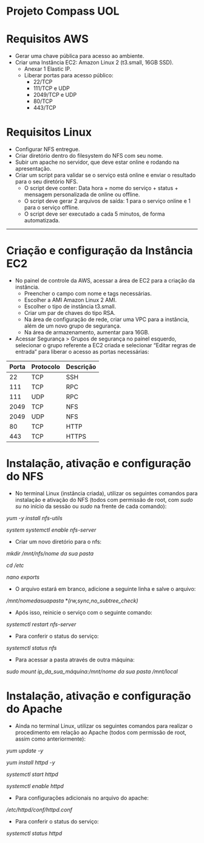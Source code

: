 # Projeto Compass UOL

# Requisitos AWS

- Gerar uma chave pública para acesso ao ambiente.
- Criar uma Instância EC2: Amazon Linux 2 (t3.small, 16GB SSD).
    - Anexar 1 Elastic IP.
    - Liberar portas para acesso público:
        - 22/TCP
        - 111/TCP e UDP
        - 2049/TCP e UDP
        - 80/TCP
        - 443/TCP

# Requisitos Linux

- Configurar NFS entregue.
- Criar diretório dentro do filesystem do NFS com seu nome.
- Subir um apache no servidor, que deve estar online e rodando na apresentação.
- Criar um script para validar se o serviço está online e enviar o resultado para o seu diretório NFS.
    - O script deve conter: Data hora + nome do serviço + status + mensagem personalizada de online ou offline.
    - O script deve gerar 2 arquivos de saída: 1 para o serviço online e 1 para o serviço offline.
    - O script deve ser executado a cada 5 minutos, de forma automatizada.


-----------------------------------------------------------------


# Criação e configuração da Instância EC2

- No painel de controle da AWS, acessar a área de EC2 para a criação da instância.
    - Preencher o campo com nome e tags necessárias.
    - Escolher a AMI Amazon Linux 2 AMI.
    - Escolher o tipo de instância t3.small.
    - Criar um par de chaves do tipo RSA.
    - Na área de configuração de rede, criar uma VPC para a instância, além de um novo grupo de segurança.
    - Na área de armazenamento, aumentar para 16GB.
- Acessar Segurança > Grupos de segurança no painel esquerdo, selecionar o grupo referente a EC2 criada e selecionar “Editar regras de entrada” para liberar o acesso as portas necessárias:

| Porta | Protocolo | Descrição |
| --- | --- | --- |
| 22 | TCP | SSH |
| 111 | TCP | RPC |
| 111 | UDP | RPC |
| 2049 | TCP | NFS |
| 2049 | UDP | NFS |
| 80 | TCP | HTTP |
| 443 | TCP | HTTPS |



# Instalação, ativação e configuração do NFS

- No terminal Linux (instância criada), utilizar os seguintes comandos para instalação e ativação do NFS (todos com permissão de root, com *sudo su* no início da sessão ou *sudo* na frente de cada comando):

*yum -y install nfs-utils*

*system systemctl enable nfs-server*

- Criar um novo diretório para o nfs:

*mkdir /mnt/nfs/nome da sua pasta*

*cd /etc*

*nano exports*

- O arquivo estará em branco, adicione a seguinte linha e salve o arquivo:

*/mnt/nomedasuapasta* **(rw,sync,no_subtree_check)*

- Após isso, reinicie o serviço com o seguinte comando:

*systemctl restart nfs-server*

- Para conferir o status do serviço:

*systemctl status nfs*

- Para acessar a pasta através de outra máquina:

*sudo mount ip_da_sua_máquina:/mnt/nome da sua pasta /mnt/local*


# Instalação, ativação e configuração do Apache

- Ainda no terminal Linux, utilizar os seguintes comandos para realizar o procedimento em relação ao Apache (todos com permissão de root, assim como anteriormente):

*yum update -y*

*yum install httpd -y*

*systemctl start httpd*

*systemctl enable httpd*

- Para configurações adicionais no arquivo do apache:

*/etc/httpd/conf/httpd.conf*

- Para conferir o status do serviço:

*systemctl status httpd*